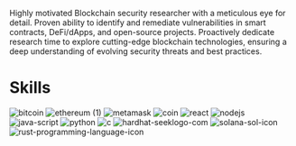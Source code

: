 Highly motivated Blockchain security researcher with a meticulous eye for detail. Proven ability to identify and remediate
vulnerabilities in smart contracts, DeFi/dApps, and open-source projects. Proactively dedicate research time to explore cutting-edge
blockchain technologies, ensuring a deep understanding of evolving security threats and best practices.

# Skills

![bitcoin](https://github.com/jatin192/jatin192/assets/73174196/f7625ccb-0641-44ca-84a8-60f6fb8f519b)  ![ethereum (1)](https://github.com/jatin192/jatin192/assets/73174196/68d195c5-fec9-4745-8ee2-6c86ffdf3902)
 ![metamask](https://github.com/jatin192/jatin192/assets/73174196/603b0aac-3102-4786-896e-e966e03d05c9)
 ![coin](https://github.com/jatin192/jatin192/assets/73174196/6dd54e5b-3605-4519-9046-7c5aa3d81436)
 ![react](https://github.com/jatin192/jatin192/assets/73174196/62bdd5b7-2d78-4720-a5dd-506aba33c87e)
 ![nodejs](https://github.com/jatin192/jatin192/assets/73174196/df72f23a-cd38-4cc0-b5cb-3457918e1aa7)
 ![java-script](https://github.com/jatin192/jatin192/assets/73174196/bf5ee90a-69e7-4055-a0f1-447e106206f5)
 ![python](https://github.com/jatin192/jatin192/assets/73174196/834981ae-6014-422b-93a2-081764929cd9)
 ![c](https://github.com/jatin192/jatin192/assets/73174196/97ded0c1-566d-4071-b070-9ac93a3f4e32)
 ![hardhat-seeklogo-com](https://github.com/jatin192/jatin192/assets/73174196/4bb7b1f8-96ca-4a34-bc2c-b74f6d942800)
 ![solana-sol-icon](https://github.com/jatin192/jatin192/assets/73174196/baf62b16-894b-4841-9b42-a08584fb6902)
 ![rust-programming-language-icon](https://github.com/jatin192/jatin192/assets/73174196/856d6815-2a09-479c-8083-6ad6b268804e)
